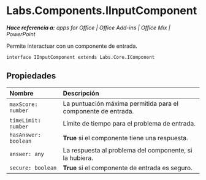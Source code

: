 
# Labs.Components.IInputComponent

 _**Hace referencia a:** apps for Office | Office Add-ins | Office Mix | PowerPoint_

Permite interactuar con un componente de entrada.

```
interface IInputComponent extends Labs.Core.IComponent
```


## Propiedades


|Nombre|Descripción|
|:-----|:-----|
| `maxScore: number`|La puntuación máxima permitida para el componente de entrada.|
| `timeLimit: number`|Límite de tiempo para el problema de entrada.|
| `hasAnswer: boolean`|**True** si el componente tiene una respuesta.|
| `answer: any`|La respuesta al problema del componente, si la hubiera.|
| `secure: boolean`|**True** si el componente de entrada es seguro.|
